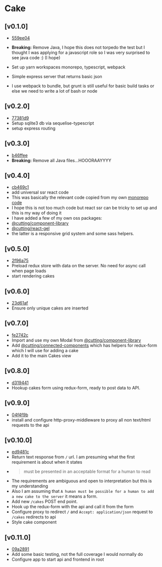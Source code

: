 # Cake

## [v0.1.0]
- [559ee04](https://github.com/dagda1/cake-manager/commit/1a0d7a0aba69cbb7ee2ea3dccab57b34f2568ba5)

- **Breaking:** Remove Java, I hope this does not torpedo the test but I thought I was applying for a javascript role so I was very surprised to see java code :) (I hope)
- Set up yarn workspaces monorepo, typescript, webpack
- Simple express server that returns basic json
- I use webpack to bundle, but grunt is still useful for basic build tasks or else we need to write a lot of bash or node

## [v0.2.0]
- [77381d9](https://github.com/dagda1/cake-manager/commit/77381d9cd7c5764871569b37f30358e8c6db713b)
- Setup sqlite3 db via sequelise-typescript
- setup express routing

## [v0.3.0]
- [b46ffee](https://github.com/dagda1/cake-manager/commit/b46ffee8e4eedd5136728a11bb871c6c484d27bf)
- **Breaking:** Remove all Java files...HOOORAAYYYY

## [v0.4.0]
- [cb469c1](https://github.com/dagda1/cake-manager/commit/cb469c159bcb58205da799159fc5b4ea32ee2d71)
- add universal ssr react code
- This was basically the relevant code copied from my own [monorepo code](https://github.com/dagda1/cuttingedge)
- I hope this is not too much code but react ssr can be tricky to set up and this is my way of doing it
- I have added a few of my own oss packages:
- [@cutting/component-library](https://github.com/dagda1/cuttingedge/tree/master/packages/component-library)
- [@cutting/react-gel](https://github.com/dagda1/cuttingedge/tree/master/packages/react-gel)
- the latter is a responsive grid system and some sass helpers.

## [v0.5.0]
- [2f96a75](https://github.com/dagda1/cake-manager/commit/2f96a7575f7a4f13ff6be7f90028eb2997d7ce78)
- Preload redux store with data on the server.  No need for async call when page loads
- start rendering cakes

## [v0.6.0]
- [23d61af](https://github.com/dagda1/cake-manager/commit/23d61af39c8646a3e2eeaaa8456e3b9cba3af550)
- Ensure only unique cakes are inserted

## [v0.7.0]
- [fe2742c](https://github.com/dagda1/cake-manager/commit/fe2742c7cb1c5e834ff59baaf2ee729691636836****)
- Import and use my own Modal from [@cutting/component-library](https://github.com/dagda1/cuttingedge/blob/master/packages/component-library/src/components/molecules/modal/index.tsx)
- Add [@cutting/connected-components](https://github.com/dagda1/cuttingedge/tree/master/packages/connected-components) which has helpers for redux-form which I will use for adding a cake
- Add it to the main Cakes view

## [v0.8.0]
- [d319441](https://github.com/dagda1/cake-manager/commit/d3194411e6985513f6f0ef30cf118946bfe13637)
- Hookup cakes form using redux-form, ready to post data to API.
## [v0.9.0]
- [04f4f9b](https://github.com/dagda1/cake-manager/commit/04f4f9bb2cba84a6b3e1f7a94aed0d340f039c11)
- install and configure http-proxy-middleware to proxy all non text/html requests to the api

## [v0.10.0]
- [ed9481c](https://github.com/dagda1/cake-manager/commit/ed9481c39e34dcffbc3083ed871d7a74d8fae2c0)
-  Return text response from `/` url.  I am presuming what the first requirement is about when it states 
-  > must be presented in an acceptable format for a human to read
-  The requirements are ambiguous and open to interpretation but this is my understanding
-  Also I am assuming that `A human must be possible for a human to add a new cake to the server` it means a form.
-  Add new `/cakes` POST end point.
-  Hook up the redux-form with the api and call it from the form
-  Configure proxy to redirect `/` and `Accept: application/json` request to `/cakes` redirects to api
-  Style cake component

## [v0.11.0]
- [09a2891](https://github.com/dagda1/cake-manager/commit/09a289192696a7aab159afd3fabc58e141fc0c35)
- Add some basic testing, not the full coverage I would normally do
- Configure app to start api and frontend in root